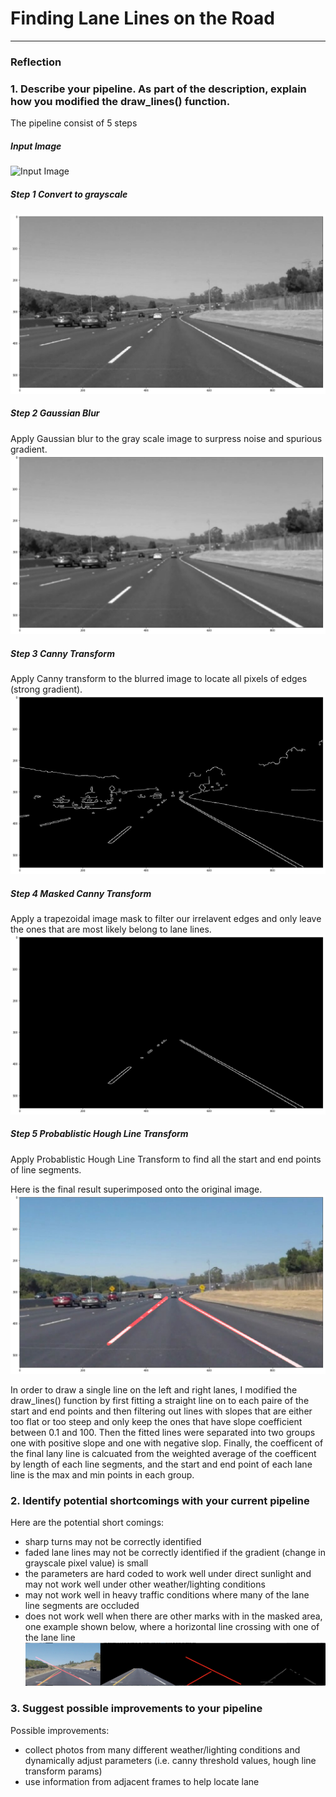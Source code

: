 # **Finding Lane Lines on the Road** 


[//]: # (Image References)

[iamge0]: ./test_images/solidWhiteCurve.jpg "Input Image"
[image1]: ./writeup/grayscale.png "Grayscale"
[image2]: ./writeup/grayblur.png "Grayscale Blurred"
[image3]: ./writeup/canny.png "Canny"
[image4]: ./writeup/cannymask.png "Masked Canny"
[image5]: ./writeup/result.png "Result" 
[image6]: ./writeup/problem.png "Problem"

---

### Reflection

### 1. Describe your pipeline. As part of the description, explain how you modified the draw_lines() function.

The pipeline consist of 5 steps

##### Input Image
![Input Image][iamge0]
##### Step 1 Convert to grayscale
![Grayscale][image1]
##### Step 2 Gaussian Blur
Apply Gaussian blur to the gray scale image to surpress noise and spurious gradient.
![Grayscale Blurred][image2]
##### Step 3 Canny Transform
Apply Canny transform to the blurred image to locate all pixels of edges (strong gradient).
![Canny][image3]
##### Step 4 Masked Canny Transform
Apply a trapezoidal image mask to filter our irrelavent edges and only leave the ones that are most likely belong to lane lines.
![Masked Canny][image4]
##### Step 5 Probablistic Hough Line Transform
Apply Probablistic Hough Line Transform to find all the start and end points of line segments.

Here is the final result superimposed onto the original image.
![Result][image5]

In order to draw a single line on the left and right lanes, I modified the draw_lines() function by first fitting a straight line on to each paire of the start and end points and then filtering out lines with slopes that are either too flat or too steep and only keep the ones that have slope coefficient between 0.1 and 100. Then the fitted lines were separated into two groups one with positive slope and one with negative slop. Finally, the coefficent of the final lany line is calcuated from the weighted average of the coefficent by length of each line segments, and the start and end point of each lane line is the max and min points in each group.


### 2. Identify potential shortcomings with your current pipeline


Here are the potential short comings:

- sharp turns may not be correctly identified
- faded lane lines may not be correctly identified if the gradient (change in grayscale pixel value) is small                                                                                                                                                                                                                                                                                                                                                                                                                                                                                                                                                                                                                                                                                                                                                                                                                                                                                                                                                                                                                                                                                                                                                                                                                                                                                                                                                                                                                                                                                                                                                                                                                                                                                                                                                                                                                                                                                                                                                                                                                                                                                                                                                                                                                                                                                                                                                                                                                                                                                                                                                                                                                                                                                                                                                                                                                                                                                                                                                                                                                                                                                                                                                                                                                                                                                                                                                                                                                                                                                                                                                                                                                                                                                                                                                                                                                                                                                                                                                                                                                                                                                                                                                                                                                                                                                                                                                                                                                                                                                                                                                                                                                                                                                                                                                                                                                                                                    
- the parameters are hard coded to work well under direct sunlight and may not work well under other weather/lighting conditions 
- may not work well in heavy traffic conditions where many of the lane line segments are occluded
- does not work well when there are other marks with in the masked area, one example shown below, where a horizontal line crossing with one of the lane line
![Problem][image6]                                                                                                                                                                                                                                                                                                                                                                                                                                                                                                                                                                                                                                                                                                                                                                                                                                                                                                                                                                                                                                                                                                                                                                                                                                                                                                                                                                                                                                                                                                                                                                                                                                                                                                                                                                                                                                                                                                                                                                                                                                                                                                                                                                                                                                                                                                                                                                                                                                                                                                                                                                                                                                                                                                                                                                                                                                                                                                                                                                                                                                                                                                                                                                                                                                                                                                                                                                                                   


### 3. Suggest possible improvements to your pipeline

Possible improvements:
- collect photos from many different weather/lighting conditions and dynamically adjust parameters (i.e. canny threshold values, hough line transform params)
- use information from adjacent frames to help locate lane
